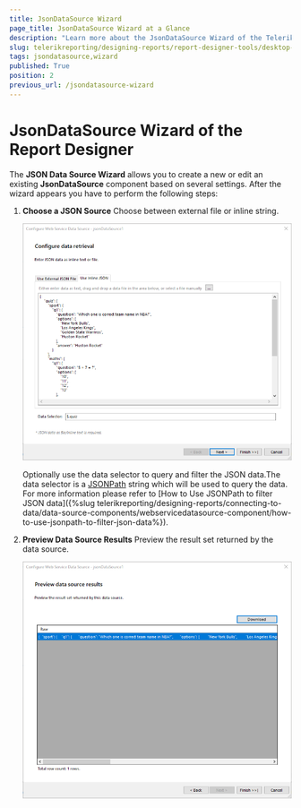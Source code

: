 ```yaml
---
title: JsonDataSource Wizard
page_title: JsonDataSource Wizard at a Glance
description: "Learn more about the JsonDataSource Wizard of the Telerik Reporting Desktop Designers and how to configure the JsonDataSource properties with it."
slug: telerikreporting/designing-reports/report-designer-tools/desktop-designers/tools/data-source-wizards/jsondatasource-wizard
tags: jsondatasource,wizard
published: True
position: 2
previous_url: /jsondatasource-wizard
---
```


# JsonDataSource Wizard of the Report Designer

The __JSON Data Source Wizard__ allows you to create a new or edit an existing __JsonDataSource__ component based on several settings. After the wizard appears you have to perform the following steps:

1. __Choose a JSON Source__ Choose between external file or inline string.

	![Choose a JSON Source dialog of the JsonDataSource Wizard of the Report Designer](images/DataSources/JsonDataSourceSource.png)

	Optionally use the data selector to query and filter the JSON data.The data selector is a [JSONPath](https://www.newtonsoft.com/json/help/html/QueryJsonSelectTokenJsonPath.htm) string which will be used to query the data. For more information please refer to [How to Use JSONPath to filter JSON data]({%slug telerikreporting/designing-reports/connecting-to-data/data-source-components/webservicedatasource-component/how-to-use-jsonpath-to-filter-json-data%}).

1. __Preview Data Source Results__ Preview the result set returned by the data source.

	![Preview Data Source Results dialog of the JsonDataSource Wizard of the Report Designer](images/DataSources/JsonDataSourcePreview.png)
